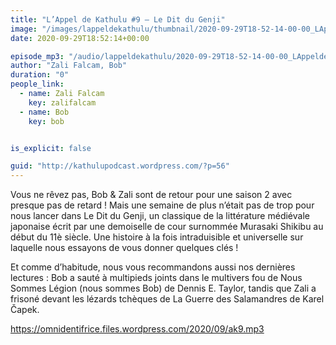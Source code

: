 ```yaml
---
title: "L’Appel de Kathulu #9 – Le Dit du Genji"
image: "/images/lappeldekathulu/thumbnail/2020-09-29T18-52-14-00-00_LAppeldeKathulu9LeDitduGenji.jpg"
date: 2020-09-29T18:52:14+00:00

episode_mp3: "/audio/lappeldekathulu/2020-09-29T18-52-14-00-00_LAppeldeKathulu9LeDitduGenji.mp3"
author: "Zali Falcam, Bob"
duration: "0"
people_link: 
  - name: Zali Falcam
    key: zalifalcam
  - name: Bob
    key: bob


is_explicit: false

guid: "http://kathulupodcast.wordpress.com/?p=56"
---
```


<PodcastHeader/>

<!-- ECRIRE LA DESCRIPTION DE L'EPISODE SOUS CETTE LIGNE -->

<p>Vous ne rêvez pas, Bob &amp; Zali sont de retour pour une saison 2 avec presque pas de retard ! Mais une semaine de plus n’était pas de trop pour nous lancer dans&nbsp;Le Dit du Genji, un classique de la littérature médiévale japonaise écrit par une demoiselle de cour surnommée Murasaki Shikibu au début du 11è siècle. Une histoire à la fois intraduisible et universelle sur laquelle nous essayons de vous donner quelques clés !</p>



<p>Et comme d’habitude, nous vous recommandons aussi nos dernières lectures :&nbsp;Bob a sauté à multipieds joints dans le multivers fou de Nous Sommes Légion (nous sommes Bob) de Dennis E. Taylor, tandis que Zali a frisoné devant les lézards tchèques de&nbsp;La Guerre des Salamandres de&nbsp;Karel Čapek.</p>



 
<a href="https://omnidentifrice.files.wordpress.com/2020/09/ak9.mp3" rel="nofollow">https://omnidentifrice.files.wordpress.com/2020/09/ak9.mp3</a>
 


